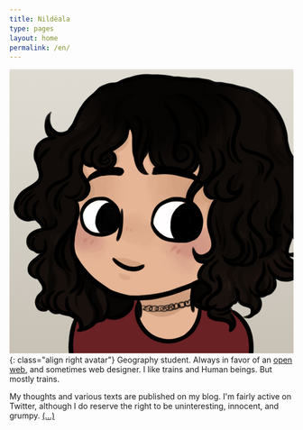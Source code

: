 ```yaml
---
title: Nildëala
type: pages
layout: home
permalink: /en/
---
```

![My proud look. Or something like that.](/images/layout/logos/byIndy-@Trefle_IX.jpg){: class="align right avatar"} Geography student. Always in favor of an [open web](https://www.mozilla.org/en-US/about/manifesto/), and sometimes web designer. I like trains and Human beings. But mostly trains.

My thoughts and various texts are published on my blog. I'm fairly active on Twitter, although I do reserve the right to be uninteresting, innocent, and grumpy. [(...)](/en/about)

<!--<span style="opacity:.5;"><span class="octicon octicon-location"></span> Lyon, France.</span>-->
